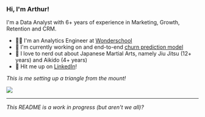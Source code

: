 ### Hi, I'm Arthur! 

I'm a Data Analyst with 6+ years of experience in Marketing, Growth, Retention and CRM. 

- 👨‍💻 I'm an Analytics Engineer at [Wonderschool](www.wonderschool.com)
- 🤖 I'm currently working on and end-to-end [churn prediction model](https://github.com/arthurcab/ecommerce-churn-prediction)
- 🥋 I love to nerd out about Japanese Martial Arts, namely Jiu Jitsu (12+ years) and Aikido (4+ years)
- 📩 Hit me up on [LinkedIn](https://www.linkedin.com/in/arthur-cab/)!


_This is me setting up a triangle from the mount!_

![](https://github.com/arthurcab/arthurcab/blob/main/triangulo%20montada.gif)


---

_This README is a work in progress (but aren't we all)?_



